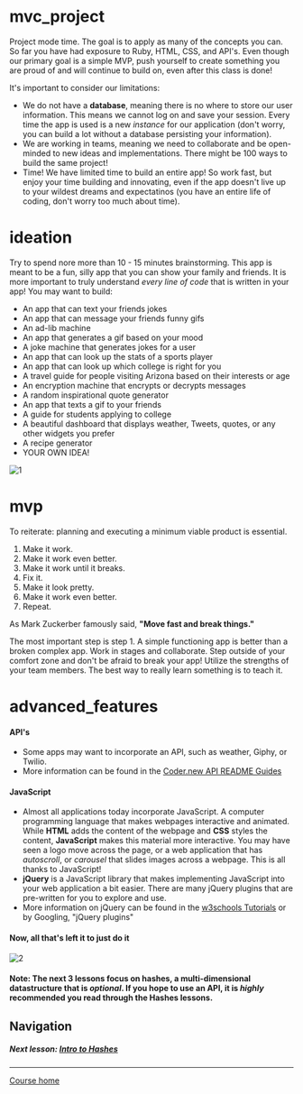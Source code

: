 # mvc_project
Project mode time. The goal is to apply as many of the concepts you can. So far you have had exposure to Ruby, HTML, CSS, and API's. Even though our primary goal is a simple MVP, push yourself to create something you are proud of and will continue to build on, even after this class is done!  

It's important to consider our limitations:
- We do not have a **database**, meaning there is no where to store our user information. This means we cannot log on and save your session. Every time the app is used is a new *instance* for our application (don't worry, you can build a lot without a database persisting your information).
- We are working in teams, meaning we need to collaborate and be open-minded to new ideas and implementations. There might be 100 ways to build the same project!
- Time! We have limited time to build an entire app! So work fast, but enjoy your time building and innovating, even if the app doesn't live up to your wildest dreams and expectatinos (you have an entire life of coding, don't worry too much about time).

# ideation
Try to spend nore more than 10 - 15 minutes brainstorming. This app is meant to be a fun, silly app that you can show your family and friends. It is more important to truly understand *every line of code* that is written in your app! You may want to build:
- An app that can text your friends jokes
- An app that can message your friends funny gifs
- An ad-lib machine
- An app that generates a gif based on your mood
- A joke machine that generates jokes for a user
- An app that can look up the stats of a sports player
- An app that can look up which college is right for you
- A travel guide for people visiting Arizona based on their interests or age
- An encryption machine that encrypts or decrypts messages
- A random inspirational quote generator
- An app that texts a gif to your friends
- A guide for students applying to college
- A beautiful dashboard that displays weather, Tweets, quotes, or any other widgets you prefer
- A recipe generator
- YOUR OWN IDEA!  

![1](http://i.imgur.com/kQ5nzrS.gif)

# mvp
To reiterate: planning and executing a minimum viable product is essential.  

1. Make it work.
2. Make it work even better.
3. Make it work until it breaks.
4. Fix it.
5. Make it look pretty.
6. Make it work even better.
7. Repeat.

As Mark Zuckerber famously said, **"Move fast and break things."**  

The most important step is step 1. A simple functioning app is better than a broken complex app. Work in stages and collaborate. Step outside of your comfort zone and don't be afraid to break your app! Utilize the strengths of your team members. The best way to really learn something is to teach it.

# advanced_features
#### API's  
- Some apps may want to incorporate an API, such as weather, Giphy, or Twilio. 
- More information can be found in the [Coder.new API README Guides](https://github.com/Coderdotnew/intro_web_apps_acp/tree/master/11_class/APIs) 

#### JavaScript  
- Almost all applications today incorporate JavaScript. A computer programming language that makes webpages interactive and animated. While **HTML** adds the content of the webpage and **CSS** styles the content, **JavaScript** makes this material more interactive. You may have seen a logo move across the page, or a web application that has *autoscroll*, or *carousel* that slides images across a webpage. This is all thanks to JavaScript!  
- **jQuery** is a JavaScript library that makes implementing JavaScript into your web application a bit easier. There are many jQuery plugins that are pre-written for you to explore and use. 
- More information on jQuery can be found in the [w3schools Tutorials](http://www.w3schools.com/jquery/) or by Googling, "jQuery plugins"


#### Now, all that's left it to just do it  
![2](http://i.imgur.com/M02KzrX.gif)  

#### Note: The next 3 lessons focus on hashes, a multi-dimensional datastructure that is *optional*. If you hope to use an API, it is *highly* recommended you read through the Hashes lessons.

## Navigation  
##### Next lesson: [Intro to Hashes](https://github.com/Coderdotnew/intro_web_apps_acp/tree/master/10_class/02_intro_to_hashes) 
---  
[Course home](https://github.com/Coderdotnew/intro_web_apps_acp)   

